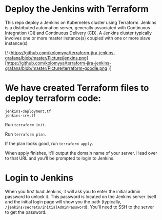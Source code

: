 # Deploy the Jenkins with Terraform

This repo  deploy a Jenkins on Kubernetes cluster  using Terraform. Jenkins is a distributed automation server, generally associated with Continuous Integration (CI) and Continuous Delivery (CD). A Jenkins cluster typically involves one or more master instance(s) coupled with one or more slave instance(s)

[! (https://github.com/kolomyya/terraform-jira-jenkins-grafana/blob/master/Picture/jenkins.png] [https://github.com/kolomyya/terraform-jira-jenkins-grafana/blob/master/Picture/terraform-goodle.png )]



# We have created Terraform files to deploy terraform code:

```
jenkins-deployment.tf
jenkins-srv.tf
```

Run ```terraform init```.

Run ```terraform plan```.

If the plan looks good, run ```terraform apply```.

When apply finishes, it'll output the domain name of your server. Head over to that URL and you'll be prompted to login to Jenkins.

# Login to Jenkins

When you first load Jenkins, it will ask you to enter the initial admin password to unlock it. This password is located on the Jenkins server itself and the initial login page will show you the path (typically, ```/jenkins/secrets/initialAdminPassword```). You'll need to SSH to the server to get the password.
